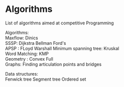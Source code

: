 # Algorithms
List of algorithms aimed at competitive Programming  
  
Algorithms:  
Maxflow: Dinics  
SSSP: Dijkstra Bellman Ford's  
APSP : FLoyd Warshall
Minimum spanning tree: Kruskal  
Word Matching: KMP  
Geometry : Convex Full  
Graphs: Finding articulation points and bridges  

Data structures:  
Fenwick tree  Segment tree  Ordered set
